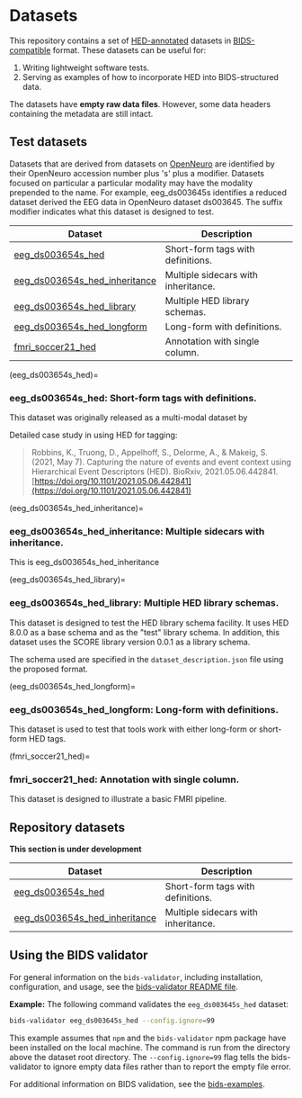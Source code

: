 # Datasets

This repository contains a set of
[HED-annotated](https://hed-specification.readthedocs.io/en/latest/index.html)
datasets in [BIDS-compatible](https://bids.neuroimaging.io/) format.
These datasets can be useful for:

1. Writing lightweight software tests.
1. Serving as examples of how to incorporate HED into BIDS-structured data.

The datasets have **empty raw data files**.
However, some data headers containing the metadata are still intact.

## Test datasets
Datasets that are derived from datasets on [OpenNeuro](https://openneuro.org)
are identified by their OpenNeuro accession number plus 's' plus a modifier.
Datasets focused on particular a particular modality may have the modality
prepended to the name.
For example, eeg_ds003645s identifies a reduced dataset derived the EEG data
in OpenNeuro dataset ds003645.
The suffix modifier indicates what this dataset is designed to test.

| Dataset | Description |
| ----------------- | ------------|
| [eeg_ds003654s_hed](eeg_ds003654s_hed)| Short-form tags with definitions. |
| [eeg_ds003654s_hed_inheritance](eeg_ds003654s_hed_inheritance) | Multiple sidecars with inheritance. |
| [eeg_ds003654s_hed_library](eeg_ds003654s_hed_library) | Multiple HED library schemas. |
| [eeg_ds003654s_hed_longform](eeg_ds003654s_hed_longform) | Long-form with definitions. |
| [fmri_soccer21_hed](fmri_soccer21_hed) | Annotation with single column. |

(eeg_ds003654s_hed)=
### eeg_ds003654s_hed: Short-form tags with definitions.

This dataset was originally released as a multi-modal dataset by 

Detailed case study in using HED for tagging:

> Robbins, K., Truong, D., Appelhoff, S., Delorme, A., & Makeig, S. (2021, May 7). 
> Capturing the nature of events and event context using Hierarchical Event Descriptors (HED). 
> BioRxiv, 2021.05.06.442841. 
> [https://doi.org/10.1101/2021.05.06.442841](https://doi.org/10.1101/2021.05.06.442841)

(eeg_ds003654s_hed_inheritance)=
### eeg_ds003654s_hed_inheritance: Multiple sidecars with inheritance.

This is eeg_ds003654s_hed_inheritance 

(eeg_ds003654s_hed_library)=
### eeg_ds003654s_hed_library: Multiple HED library schemas.

This dataset is designed to test the HED library schema facility.
It uses HED 8.0.0 as a base schema and as the "test" library schema.
In addition, this dataset uses the SCORE library version 0.0.1 as a library schema.

The schema used are specified in the `dataset_description.json` file using the 
proposed format.

(eeg_ds003654s_hed_longform)=
### eeg_ds003654s_hed_longform: Long-form with definitions.
This dataset is used to test that tools work with either long-form or short-form HED tags.

(fmri_soccer21_hed)=
### fmri_soccer21_hed: Annotation with single column.
This dataset is designed to illustrate a basic FMRI pipeline.



## Repository datasets

**This section is under development**

| Dataset | Description |
| ----------------- | ------------|
| [eeg_ds003654s_hed](eeg_ds003654s_hed)| Short-form tags with definitions. |
| [eeg_ds003654s_hed_inheritance](eeg_ds003654s_hed_inheritance) | Multiple sidecars with inheritance. |

## Using the BIDS validator

For general information on the `bids-validator`, including installation, configuration, and usage,
see the [bids-validator README file](https://github.com/bids-standard/bids-validator#quickstart).

**Example:** The following command validates the  `eeg_ds003645s_hed` dataset:

```sh
bids-validator eeg_ds003645s_hed --config.ignore=99
```

This example assumes that `npm` and the `bids-validator` npm package
have been installed on the local machine.
The command is run from the directory above the dataset root directory.
The `--config.ignore=99` flag tells the bids-validator to ignore empty data files
rather than to report the empty file error.

For additional information on BIDS validation,
see the [bids-examples](https://github.com/bids-standard/bids-examples#readme).
